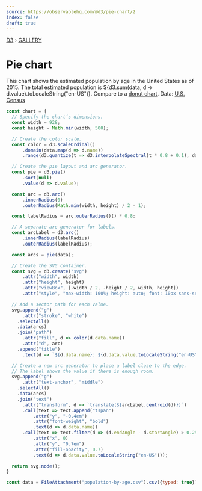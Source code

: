 ```yaml
---
source: https://observablehq.com/@d3/pie-chart/2
index: false
draft: true
---
```


<div style="color: grey; font: 13px/25.5px var(--sans-serif); text-transform: uppercase;"><h1 style="display: none;">Pie chart</h1><a href="https://d3js.org/">D3</a> › <a href="/@d3/gallery">Gallery</a></div>

# Pie chart

This chart shows the estimated population by age in the United States as of 2015. The total estimated population is ${d3.sum(data, d => d.value).toLocaleString("en-US")}. Compare to a [donut chart](/@d3/donut-chart/2). Data: [U.S. Census](https://www.census.gov/data.html)

```js echo
const chart = {
  // Specify the chart’s dimensions.
  const width = 928;
  const height = Math.min(width, 500);

  // Create the color scale.
  const color = d3.scaleOrdinal()
      .domain(data.map(d => d.name))
      .range(d3.quantize(t => d3.interpolateSpectral(t * 0.8 + 0.1), data.length).reverse())

  // Create the pie layout and arc generator.
  const pie = d3.pie()
      .sort(null)
      .value(d => d.value);

  const arc = d3.arc()
      .innerRadius(0)
      .outerRadius(Math.min(width, height) / 2 - 1);

  const labelRadius = arc.outerRadius()() * 0.8;

  // A separate arc generator for labels.
  const arcLabel = d3.arc()
      .innerRadius(labelRadius)
      .outerRadius(labelRadius);

  const arcs = pie(data);

  // Create the SVG container.
  const svg = d3.create("svg")
      .attr("width", width)
      .attr("height", height)
      .attr("viewBox", [-width / 2, -height / 2, width, height])
      .attr("style", "max-width: 100%; height: auto; font: 10px sans-serif;");

  // Add a sector path for each value.
  svg.append("g")
      .attr("stroke", "white")
    .selectAll()
    .data(arcs)
    .join("path")
      .attr("fill", d => color(d.data.name))
      .attr("d", arc)
    .append("title")
      .text(d => `${d.data.name}: ${d.data.value.toLocaleString("en-US")}`);

  // Create a new arc generator to place a label close to the edge.
  // The label shows the value if there is enough room.
  svg.append("g")
      .attr("text-anchor", "middle")
    .selectAll()
    .data(arcs)
    .join("text")
      .attr("transform", d => `translate(${arcLabel.centroid(d)})`)
      .call(text => text.append("tspan")
          .attr("y", "-0.4em")
          .attr("font-weight", "bold")
          .text(d => d.data.name))
      .call(text => text.filter(d => (d.endAngle - d.startAngle) > 0.25).append("tspan")
          .attr("x", 0)
          .attr("y", "0.7em")
          .attr("fill-opacity", 0.7)
          .text(d => d.data.value.toLocaleString("en-US")));

  return svg.node();
}
```

```js echo
const data = FileAttachment("population-by-age.csv").csv({typed: true});
```
